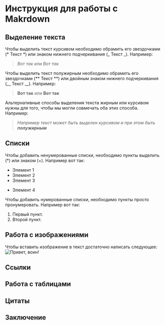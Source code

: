 # Инструкция для работы с Makrdown

## Выделение текста

Чтобы выделить текст курсивом необходимо обрамить его звездочками (* Текст *) или знаком нижнего подчеркивания (_ Текст _). Например: 
>*Вот так* или _Вот так_

Чтобы выделить текст полужирным необходимо обрамить его звездочками (** Текст **) или двойным знаком нижнего подчеркивания (__ Текст __). Например: 
>**Вот так** или __Вот так__

Альтернативные способы выделения текста жирным или курсивом нужны для того, чтобы мы могли совмечать оба этих способа. Например: 
>_Например текст может быть выделен курсивом и при этом быть **полужирным**_

## Списки
Чтобы добавить ненумерованные списки, необходимо пункты выделить (*) или знаком (+). Например вот так:
* Элемент 1
* Элемент 2
* Элемент 3
+ Элемент 4

Чтобы добавить нумерованные списки, необходимо пункты просто пронумеровать. Например вот так:
1. Первый пункт.
2. Второй пункт.

## Работа с изображениями

Чтобы вставить изображение в текст достаточно написать следующее:
![Привет, воин!](123.jpg)

## Ссылки

## Работа с таблицами

## Цитаты

## Заключение